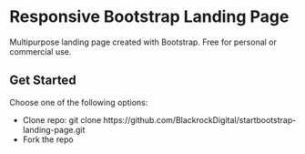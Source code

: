 <h1>Responsive Bootstrap Landing Page</h1>
<p>Multipurpose landing page created with Bootstrap. Free for personal or commercial use.</p>

<h2>Get Started</h2>
<p>Choose one of the following options:</p>
<ul>
<li>Clone repo: git clone https://github.com/BlackrockDigital/startbootstrap-landing-page.git</li>
<li>Fork the repo</li>
